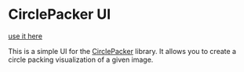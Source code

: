 # CirclePacker UI

[use it here](https://mtillmann.github.io/circlepacker-ui/)

This is a simple UI for the [CirclePacker](https://github.com/Mtillmann/circlepacker) library. It allows you to create a circle packing visualization of a given image.